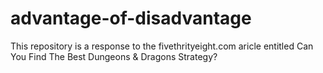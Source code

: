 # advantage-of-disadvantage
This repository is a response to the fivethrityeight.com aricle entitled Can You Find The Best Dungeons &amp; Dragons Strategy?
